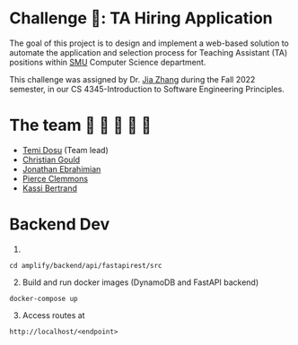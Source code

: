 # Challenge 🎯: TA Hiring Application

The goal of this project is to design and implement a web-based solution to automate the
application and selection process for Teaching Assistant (TA) positions within
[SMU](https://www.smu.edu/Lyle/Academics/Departments/CS) Computer Science department.

This challenge was assigned by Dr. [Jia Zhang](https://www.smu.edu/Lyle/Academics/Departments/CS/People/Faculty/ZhangJia) during the Fall 2022 semester, in our CS 4345-Introduction
to Software Engineering Principles.

# The team 🥷 🥷 🥷 🥷 🥷

- [Temi Dosu](https://github.com/temidosu) (Team lead)
- [Christian Gould](https://github.com/Gouldilocks)
- [Jonathan Ebrahimian](https://github.com/jonathanebrahimian)
- [Pierce Clemmons](https://github.com/PierceClemmons)
- [Kassi Bertrand](https://github.com/kassi-bertrand)


# Backend Dev

1.  
```
cd amplify/backend/api/fastapirest/src
```

2. Build and run docker images (DynamoDB and FastAPI backend)
```
docker-compose up
```

3. Access routes at
```
http://localhost/<endpoint>
```